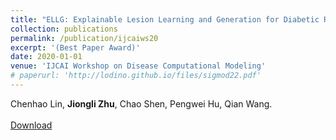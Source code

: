 ```yaml
---
title: "ELLG: Explainable Lesion Learning and Generation for Diabetic Retinopathy Detection."
collection: publications
permalink: /publication/ijcaiws20
excerpt: '(Best Paper Award)'
date: 2020-01-01
venue: 'IJCAI Workshop on Disease Computational Modeling'
# paperurl: 'http://lodino.github.io/files/sigmod22.pdf'
---
```

Chenhao Lin, **Jiongli Zhu**, Chao Shen, Pengwei Hu, Qian Wang.<br><br>
[Download](http://lodino.github.io/files/ijcaiws20.pdf)